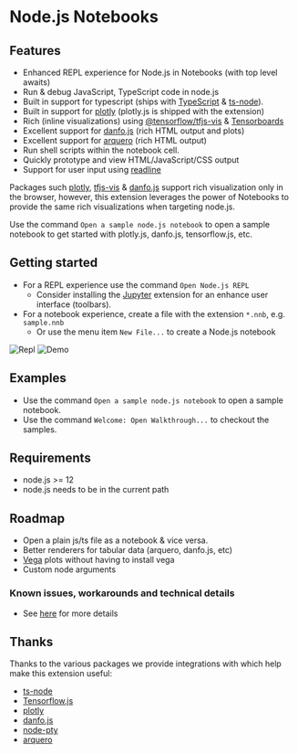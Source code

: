 # Node.js Notebooks

## Features

* Enhanced REPL experience for Node.js in Notebooks (with top level awaits)
* Run & debug JavaScript, TypeScript code in node.js
* Built in support for typescript (ships with [TypeScript](https://www.typescriptlang.org/) & [ts-node](https://typestrong.org/ts-node/)).
* Built in support for [plotly](https://plotly.com/javascript/) (plotly.js is shipped with the extension)
* Rich (inline visualizations) using [@tensorflow/tfjs-vis](https://www.npmjs.com/package/@tensorflow/tfjs-vis) & [Tensorboards](https://www.tensorflow.org/tensorboard)
* Excellent support for [danfo.js](https://danfo.jsdata.org/) (rich HTML output and plots)
* Excellent support for [arquero](https://uwdata.github.io/arquero/) (rich HTML output)
* Run shell scripts within the notebook cell.
* Quickly prototype and view HTML/JavaScript/CSS output
* Support for user input using [readline](https://nodejs.org/api/readline.html#readline_readline_createinterface_options)

Packages such [plotly](https://plotly.com/javascript/), [tfjs-vis](https://www.npmjs.com/package/@tensorflow/tfjs-vis) & [danfo.js](https://danfo.jsdata.org/) support rich visualization only in the browser,
however, this extension leverages the power of Notebooks to provide the same rich visualizations when targeting node.js.

Use the command `Open a sample node.js notebook` to open a sample notebook to get started with plotly.js, danfo.js, tensorflow.js, etc.

## Getting started

* For a REPL experience use the command `Open Node.js REPL`
  * Consider installing the [Jupyter](https://marketplace.visualstudio.com/items?itemName=ms-toolsai.jupyter) extension for an enhance user interface (toolbars).
* For a notebook experience, create a file with the extension `*.nnb`, e.g. `sample.nnb`
  * Or use the menu item `New File...` to create a Node.js notebook

![Repl](https://raw.githubusercontent.com/DonJayamanne/typescript-notebook/main/images/REPL.gif)
![Demo](https://raw.githubusercontent.com/DonJayamanne/typescript-notebook/main/images/demo.gif)

## Examples

* Use the command `Open a sample node.js notebook` to open a sample notebook.
* Use the command `Welcome: Open Walkthrough...` to checkout the samples.

## Requirements

* node.js >= 12
* node.js needs to be in the current path

## Roadmap

* Open a plain js/ts file as a notebook & vice versa.
* Better renderers for tabular data (arquero, danfo.js, etc)
* [Vega](https://vega.github.io/vega/) plots without having to install vega
* Custom node arguments

### Known issues, workarounds and technical details

* See [here](https://github.com/DonJayamanne/typescript-notebook/wiki/Kernel-behaviour-(known-issues-&-workarounds)) for more details

## Thanks

Thanks to the various packages we provide integrations with which help make this extension useful:

* [ts-node](https://typestrong.org/ts-node/)
* [Tensorflow.js](https://www.tensorflow.org/js)
* [plotly](https://plotly.com/javascript/)
* [danfo.js](https://danfo.jsdata.org/)
* [node-pty](https://github.com/microsoft/node-pty)
* [arquero](https://uwdata.github.io/arquero/)
